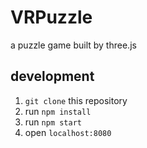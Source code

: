 # VRPuzzle
a puzzle game built by three.js

## development

1. `git clone` this repository
2. run `npm install`
3. run `npm start`
4. open `localhost:8080`
